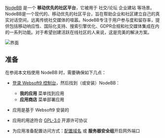 [NodeBB](https://nodebb.org/) 是一个 **移动优先的社区平台**，它被用于 社交/论坛 企业建站  等场景。NodeBB是一个现代的、移动优先的社区平台，旨在帮助企业和社区建立自己的真实对话空间，远离传统社交媒体的喧嚣。NodeBB专注于用户参与度和留存率，提供包括移动响应性、国际化支持、搜索引擎优化、GDPR合规和社交媒体集成在内的一系列功能。对于希望创建活跃在线社区的人来说，这是完美的解决方案。


![界面](https://libs.websoft9.com/Websoft9/DocsPicture/zh/nodebb/nodebb-gui-websoft9.png)


## 准备

在参阅本文档使用 NodeBB 时，需要确保如下几点：

- [登录 Websoft9 控制台](./login-console)，然后找到（或安装）NodeBB：
  - **我的应用** 菜单找到应用 
  - **应用商店** 菜单部署应用

- 应用是基于 Websoft9 安装的


- 应用的用途符合 [GPL-3.0](https://opensource.org/licenses/GPL-3.0) 开源许可协议


- 为应用准备配置访问方式：[配置域名](./domain-set) 或 **服务器安全组**开启网外端口